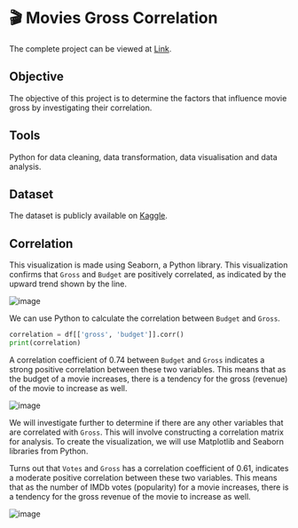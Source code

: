 # 🎬 Movies Gross Correlation

The complete project can be viewed at [Link](https://github.com/AlexanderEvanW/PortfolioProjects/blob/main/Movies%20Gross%20Correlation/Movies%20Gross%20Correlation.ipynb).

## Objective
The objective of this project is to determine the factors that influence movie gross by investigating their correlation.

## Tools
Python for data cleaning, data transformation, data visualisation and data analysis.

## Dataset
The dataset is publicly available on [Kaggle](https://www.kaggle.com/datasets/danielgrijalvas/movies).

## Correlation

This visualization is made using Seaborn, a Python library. This visualization confirms that `Gross` and `Budget` are positively correlated, as indicated by the upward trend shown by the line.

![image](https://github.com/AlexanderEvanW/PortfolioProjects/assets/124351667/8e862104-1867-4d48-816f-c9e31da62a3a)

We can use Python to calculate the correlation between `Budget` and `Gross`.
```python
correlation = df[['gross', 'budget']].corr()
print(correlation)
```

A correlation coefficient of 0.74 between `Budget` and `Gross` indicates a strong positive correlation between these two variables. This means that as the budget of a movie increases, there is a tendency for the gross (revenue) of the movie to increase as well.

![image](https://github.com/AlexanderEvanW/PortfolioProjects/assets/124351667/6aced238-c081-4cde-bc1a-a021770386db)

We will investigate further to determine if there are any other variables that are correlated with `Gross`. This will involve constructing a correlation matrix for analysis. To create the visualization, we will use Matplotlib and Seaborn libraries from Python.

Turns out that `Votes` and `Gross` has a correlation coefficient of 0.61, indicates a moderate positive correlation between these two variables. This means that as the number of IMDb votes (popularity) for a movie increases, there is a tendency for the gross revenue of the movie to increase as well.

![image](https://github.com/AlexanderEvanW/PortfolioProjects/assets/124351667/8dba047e-c8a1-4e90-8267-be9c3b23ed1e)

